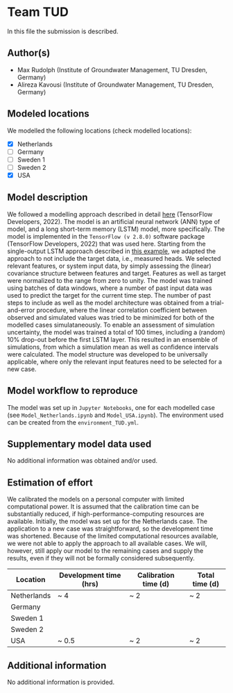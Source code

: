 # Team TUD

In this file the submission is described. 

## Author(s)

- Max Rudolph (Institute of Groundwater Management, TU Dresden, Germany)
- Alireza Kavousi (Institute of Groundwater Management, TU Dresden, Germany)

## Modeled locations

We modelled the following locations (check modelled locations):

- [x] Netherlands
- [ ] Germany
- [ ] Sweden 1
- [ ] Sweden 2
- [x] USA

## Model description

We followed a modelling approach described in detail [here](https://www.tensorflow.org/tutorials/structured_data/time_series) (TensorFlow Developers, 2022). The model is an artificial neural network (ANN) type of model, and a long short-term memory (LSTM) model, more specifically. The model is implemented in the `TensorFlow (v 2.8.0)` software package (TensorFlow Developers, 2022) that was used here. Starting from the single-output LSTM approach described in [this example](https://www.tensorflow.org/tutorials/structured_data/time_series), we adapted the approach to not include the target data, i.e., measured heads.
We selected relevant features, or system input data, by simply assessing the (linear) covariance structure between features and target. Features as well as target were normalized to the range from zero to unity. The model was trained using batches of data windows, where a number of past input data was used to predict the target for the current time step. The number of past steps to include as well as the model architecture was obtained from a trial-and-error procedure, where the linear correlation coefficient between observed and simulated values was tried to be minimized for both of the modelled cases simulataneously. To enable an assessment of simulation uncertainty, the model was trained a total of 100 times, including a (random) 10% drop-out before the first LSTM layer. This resulted in an ensemble of simulations, from which a simulation mean as well as confidence intervals were calculated. The model structure was developed to be universally applicable, where only the relevant input features need to be selected for a new case.

## Model workflow to reproduce

The model was set up in `Jupyter Notebooks`, one for each modelled case (see `Model_Netherlands.ipynb` and `Model_USA.ipynb`). The environment used can be created from the `environment_TUD.yml`.

## Supplementary model data used

No additional information was obtained and/or used.

## Estimation of effort

We calibrated the models on a personal computer with limited computational power. It is assumed that the calibration time can be substantially reduced, if high-performance-computing resources are available. Initially, the model was set up for the Netherlands case. The application to a new case was straightforward, so the development time was shortened.
Because of the limited computational resources available, we were not able to apply the approach to all available cases. We will, however, still apply our model to the remaining cases and supply the results, even if they will not be formally considered subsequently. 

| Location    | Development time (hrs) | Calibration time (d) | Total time (d) | 
|-------------|------------------------|----------------------|------------------|
| Netherlands | ~ 4                    | ~ 2                  | ~ 2              |
| Germany     |                        |                      |                  |
| Sweden 1    |                        |                      |                  |
| Sweden 2    |                        |                      |                  |
| USA         | ~ 0.5                  | ~ 2                  | ~ 2              |

## Additional information

No additional information is provided.